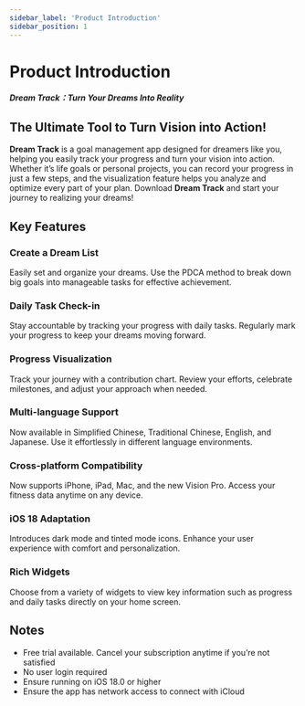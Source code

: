 ```yaml
---
sidebar_label: 'Product Introduction'
sidebar_position: 1
---
```


# Product Introduction

***Dream Track：Turn Your Dreams Into Reality***

## The Ultimate Tool to Turn Vision into Action!

**Dream Track** is a goal management app designed for dreamers like you, helping you easily track your progress and turn your vision into action. Whether it’s life goals or personal projects, you can record your progress in just a few steps, and the visualization feature helps you analyze and optimize every part of your plan. Download **Dream Track** and start your journey to realizing your dreams!

## Key Features

### Create a Dream List

Easily set and organize your dreams. Use the PDCA method to break down big goals into manageable tasks for effective achievement.

### Daily Task Check-in

Stay accountable by tracking your progress with daily tasks. Regularly mark your progress to keep your dreams moving forward.

### Progress Visualization

Track your journey with a contribution chart. Review your efforts, celebrate milestones, and adjust your approach when needed.

### Multi-language Support

Now available in Simplified Chinese, Traditional Chinese, English, and Japanese. Use it effortlessly in different language environments.

### Cross-platform Compatibility

Now supports iPhone, iPad, Mac, and the new Vision Pro. Access your fitness data anytime on any device.

### iOS 18 Adaptation

Introduces dark mode and tinted mode icons. Enhance your user experience with comfort and personalization.

### Rich Widgets

Choose from a variety of widgets to view key information such as progress and daily tasks directly on your home screen.

## Notes

- Free trial available. Cancel your subscription anytime if you’re not satisfied
- No user login required
- Ensure running on iOS 18.0 or higher
- Ensure the app has network access to connect with iCloud
